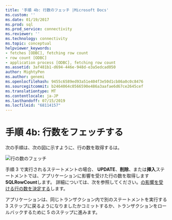 ```yaml
---
title: '手順 4b: 行数のフェッチ |Microsoft Docs'
ms.custom: ''
ms.date: 01/19/2017
ms.prod: sql
ms.prod_service: connectivity
ms.reviewer: ''
ms.technology: connectivity
ms.topic: conceptual
helpviewer_keywords:
- fetches [ODBC], fetching row count
- row count [ODBC]
- application process [ODBC], fetching row count
ms.assetid: 3af481b1-d694-446e-948d-e3a5edcad050
author: MightyPen
ms.author: genemi
ms.openlocfilehash: 9455c6589ed93a51e404f3e50d1cb86a0c0c8476
ms.sourcegitcommit: b2464064c0566590e486a3aafae6d67ce2645cef
ms.translationtype: MT
ms.contentlocale: ja-JP
ms.lasthandoff: 07/15/2019
ms.locfileid: "68114157"
---
```

# <a name="step-4b-fetch-the-row-count"></a>手順 4b: 行数をフェッチする
次の手順は、次の図に示すように、行の数を取得するは。  
  
 ![行の数のフェッチ](../../../odbc/reference/develop-app/media/pr15.gif "pr15")  
  
 手順 3 で実行されるステートメントの場合、 **UPDATE**、**削除**、または**挿入**ステートメントでは、アプリケーションに影響を受けた行の数を取得します**SQLRowCount**します。 詳細については、次を参照してください。[の影響を受ける行の数を決定する](../../../odbc/reference/develop-app/determining-the-number-of-affected-rows.md)します。  
  
 アプリケーションは、同じトランザクション内で別のステートメントを実行する 3 ステップに戻るようになりましたかコミットするか、トランザクションをロールバックするために 5 のステップに進みます。
